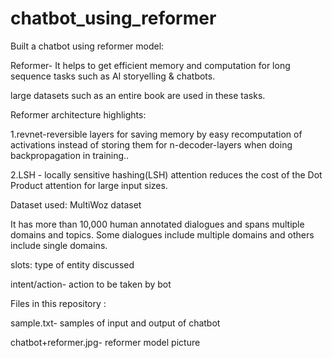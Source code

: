 # chatbot_using_reformer

Built a chatbot using reformer model:

Reformer- It helps to get efficient memory and computation for long sequence tasks such as AI storyelling & chatbots.

large datasets such as an entire book are used in these tasks.

Reformer architecture highlights:

1.revnet-reversible layers for saving memory by easy recomputation of activations instead of storing them for n-decoder-layers when doing backpropagation in training..

2.LSH - locally sensitive hashing(LSH) attention reduces the cost of the Dot Product attention for large input sizes.


Dataset used:  MultiWoz dataset

It has more than 10,000 human annotated dialogues and spans multiple domains and topics. Some dialogues include multiple domains and others include single domains.

slots: type of entity discussed

intent/action- action to be taken by bot

Files in this repository :

sample.txt- samples of input and output of chatbot

chatbot+reformer.jpg- reformer model picture
